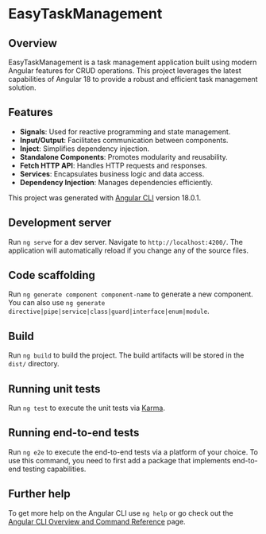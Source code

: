 # EasyTaskManagement

## Overview
EasyTaskManagement is a task management application built using modern Angular features for CRUD operations. This project leverages the latest capabilities of Angular 18 to provide a robust and efficient task management solution.

## Features
- **Signals**: Used for reactive programming and state management.
- **Input/Output**: Facilitates communication between components.
- **Inject**: Simplifies dependency injection.
- **Standalone Components**: Promotes modularity and reusability.
- **Fetch HTTP API**: Handles HTTP requests and responses.
- **Services**: Encapsulates business logic and data access.
- **Dependency Injection**: Manages dependencies efficiently.


This project was generated with [Angular CLI](https://github.com/angular/angular-cli) version 18.0.1.

## Development server

Run `ng serve` for a dev server. Navigate to `http://localhost:4200/`. The application will automatically reload if you change any of the source files.

## Code scaffolding

Run `ng generate component component-name` to generate a new component. You can also use `ng generate directive|pipe|service|class|guard|interface|enum|module`.

## Build

Run `ng build` to build the project. The build artifacts will be stored in the `dist/` directory.

## Running unit tests

Run `ng test` to execute the unit tests via [Karma](https://karma-runner.github.io).

## Running end-to-end tests

Run `ng e2e` to execute the end-to-end tests via a platform of your choice. To use this command, you need to first add a package that implements end-to-end testing capabilities.

## Further help

To get more help on the Angular CLI use `ng help` or go check out the [Angular CLI Overview and Command Reference](https://angular.dev/tools/cli) page.
